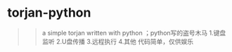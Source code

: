 # torjan-python
>> a simple torjan written with python ；python写的盗号木马
>> 1.键盘监听
>> 2.U盘传播
>> 3.远程执行
>> 4.其他
>> 代码简单，仅供娱乐
